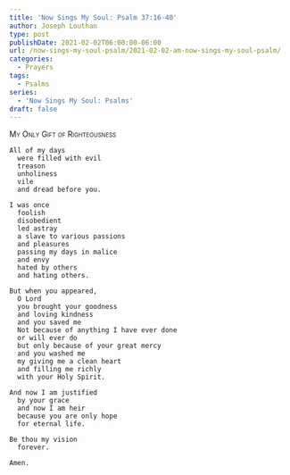 ```yaml
---
title: 'Now Sings My Soul: Psalm 37:16-40'
author: Joseph Louthan
type: post
publishDate: 2021-02-02T06:00:00-06:00
url: /now-sings-my-soul-psalm/2021-02-02-am-now-sings-my-soul-psalm/
categories:
  - Prayers
tags:
  - Psalms
series:
  - 'Now Sings My Soul: Psalms'
draft: false
---
```

<div style="font-variant: small-caps;">
My Only Gift of Righteousness
</div>

    All of my days
      were filled with evil
      treason
      unholiness
      vile
      and dread before you.

    I was once
      foolish
      disobedient
      led astray
      a slave to various passions
      and pleasures
      passing my days in malice
      and envy
      hated by others
      and hating others.

    But when you appeared,
      O Lord
      you brought your goodness
      and loving kindness
      and you saved me
      Not because of anything I have ever done
      or will ever do
      but only because of your great mercy
      and you washed me
      my giving me a clean heart
      and filling me richly
      with your Holy Spirit.

    And now I am justified
      by your grace
      and now I am heir
      because you are only hope
      for eternal life.

    Be thou my vision
      forever.

    Amen.
